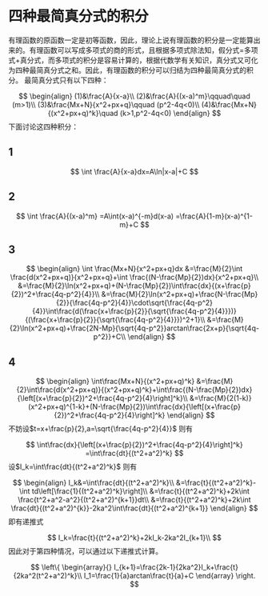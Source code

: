 # 四种最简真分式的积分
有理函数的原函数一定是初等函数，因此，理论上说有理函数的积分是一定能算出来的。有理函数可以写成多项式的商的形式，且根据多项式除法知，假分式=多项式+真分式，而多项式的积分是容易计算的，根据代数学有关知识，真分式又可化为四种最简真分式之和。因此，有理函数的积分可以归结为四种最简真分式的积分。
最简真分式只有以下四种：

$$
\begin{align}
(1)&\frac{A}{x-a}\\
(2)&\frac{A}{(x-a)^m}\qquad\quad (m>1)\\
(3)&\frac{Mx+N}{x^2+px+q}\qquad (p^2-4q<0)\\
(4)&\frac{Mx+N}{(x^2+px+q)^k}\quad (k>1,p^2-4q<0)
\end{align}
$$
下面讨论这四种积分：
## 1
$$
\int \frac{A}{x-a}dx=A\ln|x-a|+C
$$

## 2
$$
\int \frac{A}{(x-a)^m}
=A\int(x-a)^{-m}d(x-a)
=\frac{A}{1-m}(x-a)^{1-m}+C
$$

## 3
$$
\begin{align}
\int \frac{Mx+N}{x^2+px+q}dx
&=\frac{M}{2}\int \frac{d(x^2+px+q)}{x^2+px+q}+\int \frac{(N-\frac{Mp}{2})dx}{x^2+px+q}\\
&=\frac{M}{2}\ln(x^2+px+q)+(N-\frac{Mp}{2})\int\frac{dx}{(x+\frac{p}{2})^2+\frac{4q-p^2}{4}}\\
&=\frac{M}{2}\ln(x^2+px+q)+\frac{N-\frac{Mp}{2}}{\frac{4q-p^2}{4}}\cdot\sqrt{\frac{4q-p^2}{4}}\int\frac{d(\frac{x+\frac{p}{2}}{\sqrt{\frac{4q-p^2}{4}}})}{(\frac{x+\frac{p}{2}}{\sqrt{\frac{4q-p^2}{4}}})^2+1}\\
&=\frac{M}{2}\ln(x^2+px+q)+\frac{2N-Mp}{\sqrt{4q-p^2}}arctan\frac{2x+p}{\sqrt{4q-p^2}}+C\\
\end{align}
$$

## 4
$$
\begin{align}
\int\frac{Mx+N}{(x^2+px+q)^k}
&=\frac{M}{2}\int\frac{d(x^2+px+q)}{(x^2+px+q)^k}+\int\frac{(N-\frac{Mp}{2})dx}{\left[(x+\frac{p}{2})^2+\frac{4q-p^2}{4}\right]^k}\\
&=\frac{M}{2(1-k)}(x^2+px+q)^{1-k}+(N-\frac{Mp}{2})\int\frac{dx}{\left[(x+\frac{p}{2})^2+\frac{4q-p^2}{4}\right]^k}
\end{align}
$$
不妨设$t=x+\frac{p}{2},a=\sqrt{\frac{4q-p^2}{4}}$
则有

$$
\int\frac{dx}{\left[(x+\frac{p}{2})^2+\frac{4q-p^2}{4}\right]^k}
=\int\frac{dt}{(t^2+a^2)^k}
$$
设$I_k=\int\frac{dt}{(t^2+a^2)^k}$
则有

$$
\begin{align}
I_k&=\int\frac{dt}{(t^2+a^2)^k}\\
&=\frac{t}{(t^2+a^2)^k}-\int td\left[\frac{1}{(t^2+a^2)^k}\right]\\
&=\frac{t}{(t^2+a^2)^k}+2k\int \frac{t^2+a^2-a^2}{(t^2+a^2)^{k+1}}dt\\
&=\frac{t}{(t^2+a^2)^k}+2k\int \frac{dt}{(t^2+a^2)^{k}}-2ka^2\int\frac{dt}{(t^2+a^2)^{k+1}}
\end{align}
$$
即有递推式

$$
I_k=\frac{t}{(t^2+a^2)^k}+2kI_k-2ka^2I_{k+1}\\
$$
因此对于第四种情况，可以通过以下递推式计算。

$$
\left\{
\begin{array}{}
I_{k+1}=\frac{2k-1}{2ka^2}I_k+\frac{t}{2ka^2(t^2+a^2)^k}\\
I_1=\frac{1}{a}arctan\frac{t}{a}+C
\end{array}
\right.
$$









